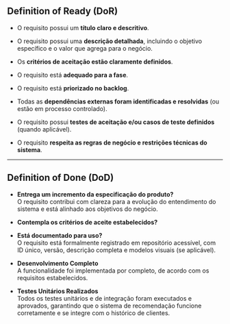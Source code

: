 ## Definition of Ready (DoR)

- O requisito possui um **título claro e descritivo**.

- O requisito possui uma **descrição detalhada**, incluindo o objetivo específico e o valor que agrega para o negócio.

- Os **critérios de aceitação estão claramente definidos**.

- O requisito está **adequado para a fase**.

- O requisito está **priorizado no backlog**.

- Todas as **dependências externas foram identificadas e resolvidas** (ou estão em processo controlado).

- O requisito possui **testes de aceitação e/ou casos de teste definidos** (quando aplicável).

- O requisito **respeita as regras de negócio e restrições técnicas do sistema**.

---

## Definition of Done (DoD)

- **Entrega um incremento da especificação do produto?**  
  O requisito contribui com clareza para a evolução do entendimento do sistema e está alinhado aos objetivos do negócio.

- **Contempla os critérios de aceite estabelecidos?**

- **Está documentado para uso?**  
  O requisito está formalmente registrado em repositório acessível, com ID único, versão, descrição completa e modelos visuais (se aplicável).

- **Desenvolvimento Completo**  
  A funcionalidade foi implementada por completo, de acordo com os requisitos estabelecidos.

- **Testes Unitários Realizados**  
  Todos os testes unitários e de integração foram executados e aprovados, garantindo que o sistema de recomendação funcione corretamente e se integre com o histórico de clientes.
